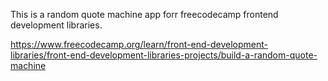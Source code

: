 This is a random quote machine app forr freecodecamp frontend development libraries.

https://www.freecodecamp.org/learn/front-end-development-libraries/front-end-development-libraries-projects/build-a-random-quote-machine